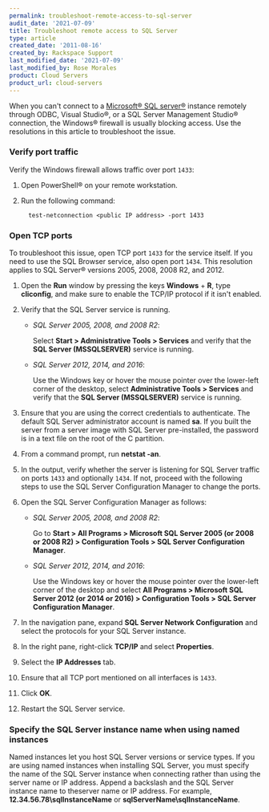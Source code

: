 ```yaml
---
permalink: troubleshoot-remote-access-to-sql-server
audit_date: '2021-07-09'
title: Troubleshoot remote access to SQL Server
type: article
created_date: '2011-08-16'
created_by: Rackspace Support
last_modified_date: '2021-07-09'
last_modified_by: Rose Morales
product: Cloud Servers
product_url: cloud-servers
---
```


When you can't connect to a [Microsoft&reg; SQL server&reg;](https://www.rackspace.com/managed-hosting/database-services/microsoft-sql)
instance remotely through ODBC, Visual Studio&reg;, or a SQL Server Management Studio&reg;
connection, the Windows&reg; firewall is usually blocking access. Use the
resolutions in this article to troubleshoot the issue.

### Verify port traffic

Verify the Windows firewall allows traffic over port `1433`:

1. Open PowerShell&reg; on your remote workstation.
2. Run the following command:

         test-netconnection <public IP address> -port 1433

### Open TCP ports

To troubleshoot this issue, open TCP port `1433` for the service itself. If you
need to use the SQL Browser service, also open port `1434`. This resolution
applies to SQL Server&reg; versions 2005, 2008, 2008 R2, and 2012.

1. Open the **Run** window by pressing the keys **Windows** + **R**, type
   **cliconfig**, and make sure to enable the TCP/IP protocol if it isn't
   enabled.

2. Verify that the SQL Server service is running.

   - *SQL Server 2005, 2008, and 2008 R2*:
     
     Select **Start > Administrative Tools > Services** and verify that the
     **SQL Server (MSSQLSERVER)** service is running.

   - *SQL Server 2012, 2014, and 2016*:
      
     Use the Windows key or hover the mouse pointer over the lower-left
     corner of the desktop, select **Administrative Tools > Services** and
     verify that the **SQL Server (MSSQLSERVER)** service is running.

3. Ensure that you are using the correct credentials to authenticate. The
   default SQL Server administrator account is named **sa**. If you built the
   server from a server image with SQL Server pre-installed, the password is in
   a text file on the root of the C partition.

4. From a command prompt, run **netstat -an**.

5. In the output, verify whether the server is listening for SQL Server traffic
   on ports `1433` and optionally `1434`. If not, proceed with the following
   steps to use the SQL Server Configuration Manager to change the ports.

6. Open the SQL Server Configuration Manager as follows:

   - *SQL Server 2005, 2008, and 2008 R2*:
     
     Go to **Start > All Programs > Microsoft SQL Server 2005 (or 2008 or
     2008 R2) > Configuration Tools > SQL Server Configuration Manager**.

   - *SQL Server 2012, 2014, and 2016*:
     
     Use the Windows key or hover the mouse pointer over the lower-left
     corner of the desktop and select **All Programs > Microsoft SQL Server
     2012 (or 2014 or 2016) > Configuration Tools > SQL Server Configuration
     Manager**.

7. In the navigation pane, expand **SQL Server Network Configuration** and
   select the protocols for your SQL Server instance.

8. In the right pane, right-click **TCP/IP** and select **Properties**.

9. Select the **IP Addresses** tab.

10. Ensure that all TCP port mentioned on all interfaces is `1433`.

11. Click **OK**.

12. Restart the SQL Server service.

### Specify the SQL Server instance name when using named instances

Named instances let you host SQL Server versions or service
types. If you are using named instances when installing SQL Server, you must
specify the name of the SQL Server instance when connecting rather than using
the server name or IP address. Append a backslash and the SQL Server instance
name to theserver name or IP address. For example,
**12.34.56.78\\sqlInstanceName** or **sqlServerName\\sqlInstanceName**.
